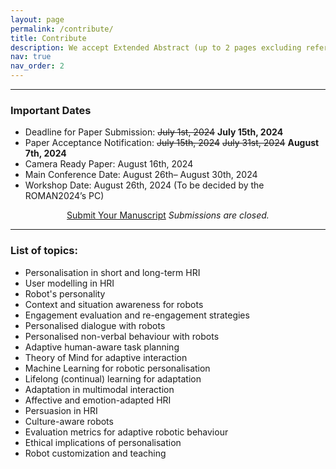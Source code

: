 ```yaml
---
layout: page
permalink: /contribute/
title: Contribute
description: We accept Extended Abstract (up to 2 pages excluding references)
nav: true
nav_order: 2
---
```


<hr>
<div>
<h3>Important Dates</h3>
<ul>
    <li>Deadline for Paper Submission: <s>July 1st, 2024</s> <b>July 15th, 2024</b></li>
    <li>Paper Acceptance Notification: <s>July 15th, 2024</s> <s>July 31st, 2024</s> <b>August 7th, 2024</b></li>
    <li>Camera Ready Paper: August 16th, 2024</li>
    <li>Main Conference Date: August 26th– August 30th, 2024</li>
    <li>Workshop Date: August 26th, 2024 (To be decided by the ROMAN2024’s PC)</li>
</ul>

  <div style="text-align: center;">
    <a href="https://easychair.org/my/conference?conf=warn24" class="btn main-button disabled" target="_blank" alt="Deadline is over">Submit Your Manuscript</a>
    <i>Submissions are closed.</i>
  </div>
</div>
<hr>

<h3>List of topics:</h3>
<ul>
    <li>Personalisation in short and long-term HRI</li>
    <li>User modelling in HRI</li>
    <li>Robot's personality</li>
    <li>Context and situation awareness for robots</li>
    <li>Engagement evaluation and re-engagement strategies</li>
    <li>Personalised dialogue with robots</li>
    <li>Personalised non-verbal behaviour with robots</li>
    <li>Adaptive human-aware task planning</li>
    <li>Theory of Mind for adaptive interaction</li>
    <li>Machine Learning for robotic personalisation</li>
    <li>Lifelong (continual) learning for adaptation </li>
    <li>Adaptation in multimodal interaction</li>
    <li>Affective and emotion-adapted HRI</li>
    <li>Persuasion in HRI</li>
    <li>Culture-aware robots</li>
    <li>Evaluation metrics for adaptive robotic behaviour</li>
    <li>Ethical implications of personalisation</li>
    <li>Robot customization and teaching</li>
</ul>
